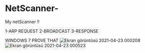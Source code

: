 # NetScanner-
My netScanner !!


1-ARP REQUEST
2-BROADCAST
3-RESPONSE 

WINDOWS 7 PROVE THAT 
![Ekran görüntüsü 2021-04-23 000208](https://user-images.githubusercontent.com/78764084/115785396-1077b780-a3c8-11eb-8ee9-be14d8ed4aae.png)
![Ekran görüntüsü 2021-04-23 000523](https://user-images.githubusercontent.com/78764084/115785397-11104e00-a3c8-11eb-9183-c9e1257e6e43.png)
